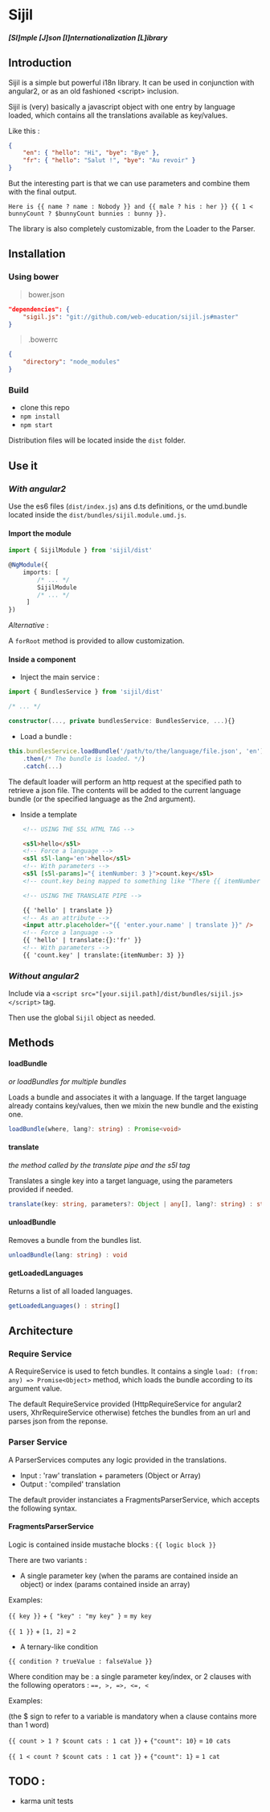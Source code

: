 # Sijil
#### *[SI]mple [J]son [I]nternationalization [L]ibrary*

## Introduction

Sijil is a simple but powerful i18n library.
It can be used in conjunction with angular2, or as an old fashioned &lt;script&gt; inclusion.

Sijil is (very) basically a javascript object with one entry by language loaded, 
which contains all the translations available as key/values.

Like this :
```json
{
    "en": { "hello": "Hi", "bye": "Bye" },
    "fr": { "hello": "Salut !", "bye": "Au revoir" }
}
```

But the interesting part is that we can use parameters and combine them with the final output.

`Here is {{ name ? name : Nobody }} and {{ male ? his : her }} {{ 1 < bunnyCount ? $bunnyCount bunnies : bunny }}.`

The library is also completely customizable, from the Loader to the Parser.

## Installation

### Using bower 

>bower.json

```json
"dependencies": {
    "sigil.js": "git://github.com/web-education/sijil.js#master"
}
```
>.bowerrc

```json
{
    "directory": "node_modules"
}
```

### Build

- clone this repo
- `npm install`
- `npm start` 

Distribution files will be located inside the `dist` folder.

## Use it

### *With angular2*

Use the es6 files (`dist/index.js`) ans d.ts definitions, or the umd.bundle located inside the `dist/bundles/sijil.module.umd.js`. 

#### Import the module

```typescript
import { SijilModule } from 'sijil/dist'

@NgModule({
    imports: [
        /* ... */
        SijilModule
        /* ... */
     ]
})
```

*Alternative* : 

A `forRoot` method is provided to allow customization.

#### Inside a component

- Inject the main service :

```typescript
import { BundlesService } from 'sijil/dist'

/* ... */

constructor(..., private bundlesService: BundlesService, ...){}
```

- Load a bundle : 

```typescript
this.bundlesService.loadBundle('/path/to/the/language/file.json', 'en')
    .then(/* The bundle is loaded. */)
    .catch(...)
```

The default loader will perform an http request at the specified path to retrieve a json file.
The contents will be added to the current language bundle (or the specified language as the 2nd argument).

- Inside a template

```html
    <!-- USING THE S5L HTML TAG -->

    <s5l>hello</s5l>
    <!-- Force a language -->
    <s5l s5l-lang='en'>hello</s5l>
    <!-- With parameters -->
    <s5l [s5l-params]="{ itemNumber: 3 }">count.key</s5l>
    <!-- count.key being mapped to something like "There {{ itemNumber > 1 ? are $itemNumber items : is one item }} in the room" -->

    <!-- USING THE TRANSLATE PIPE -->

    {{ 'hello' | translate }}
    <!-- As an attribute -->
    <input attr.placeholder="{{ 'enter.your.name' | translate }}" />
    <!-- Force a language -->
    {{ 'hello' | translate:{}:'fr' }}
    <!-- With parameters -->
    {{ 'count.key' | translate:{itemNumber: 3} }}
```

### *Without angular2*

Include via a `<script src="[your.sijil.path]/dist/bundles/sijil.js></script>` tag.

Then use the global `Sijil` object as needed.


## Methods 

#### loadBundle
*or loadBundles for multiple bundles*

Loads a bundle and associates it with a language.
If the target language already contains key/values, then we mixin the new bundle and the existing one.

```typescript
loadBundle(where, lang?: string) : Promise<void>
```

#### translate
*the method called by the translate pipe and the s5l tag*

Translates a single key into a target language, using the parameters provided if needed.

```typescript
translate(key: string, parameters?: Object | any[], lang?: string) : string
```

#### unloadBundle

Removes a bundle from the bundles list.

```typescript
unloadBundle(lang: string) : void
```

#### getLoadedLanguages

Returns a list of all loaded languages.

```typescript
getLoadedLanguages() : string[]
```

## Architecture

### Require Service

A RequireService is used to fetch bundles. It contains a single `load: (from: any) => Promise<Object>` method, 
which loads the bundle according to its argument value.

The default RequireService provided (HttpRequireService for angular2 users, XhrRequireService otherwise) fetches the bundles from an url and parses json from the reponse. 

### Parser Service

A ParserServices computes any logic provided in the translations.

- Input : 'raw' translation + parameters (Object or Array)
- Output : 'compiled' translation

The default provider instanciates a FragmentsParserService, which accepts the following syntax.

#### FragmentsParserService

Logic is contained inside mustache blocks : `{{ logic block }}`

There are two variants :

 - A single parameter key (when the params are contained inside an object) or index (params contained inside an array)
      
Examples: 
 
`{{ key }}` + `{ "key" : "my key" }` = `my key` 

`{{ 1 }}` + `[1, 2]` = `2`

- A ternary-like condition
     
`{{ condition ? trueValue : falseValue }}`

Where condition may be : a single parameter key/index, or 2 clauses with the following operators : `==, >, =>, <=, <` 

Examples: 
 
(the $ sign to refer to a variable is mandatory when a clause contains more than 1 word)

`{{ count > 1 ? $count cats : 1 cat }}` + `{"count": 10}` = `10 cats`

`{{ 1 < count ? $count cats : 1 cat }}` + `{"count": 1}` = `1 cat`

## TODO : 

 - karma unit tests
